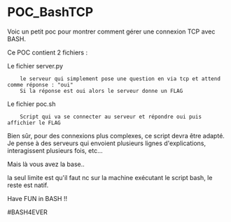 # POC_BashTCP

Voic un petit poc pour montrer comment gérer une connexion TCP avec BASH.

Ce POC contient 2 fichiers :

Le fichier server.py

        le serveur qui simplement pose une question en via tcp et attend comme réponse : "oui"
        Si la réponse est oui alors le serveur donne un FLAG


Le fichier poc.sh

        Script qui va se connecter au serveur et répondre oui puis affichier le FLAG

Bien sûr, pour des connexions plus complexes, ce script devra être adapté. Je pense à des serveurs qui envoient plusieurs lignes d'explications, interagissent plusieurs fois, etc...

Mais là vous avez la base..

la seul limite est qu'il faut nc sur la machine exécutant le script bash, le reste est natif.

Have FUN in BASH !!

\#BASH4EVER